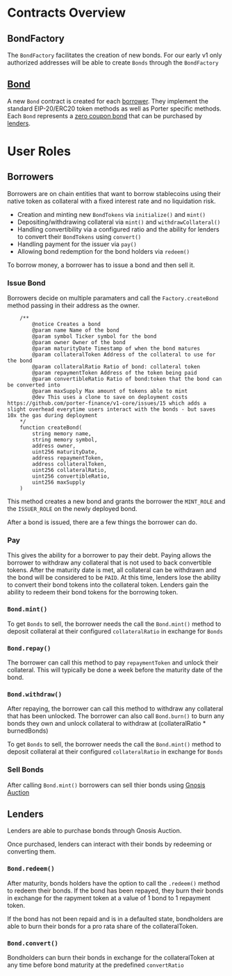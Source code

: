 # Contracts Overview

## BondFactory

The `BondFactory` facilitates the creation of new bonds. For our early v1 only authorized addresses will be able to create `Bonds` through the `BondFactory`

## [Bond](./bond.md)

A new `Bond` contract is created for each [borrower](https://docs.porter.finance/portal/protocol/borrowers). They implement the standard EIP-20/ERC20 token methods as well as Porter specific methods. Each `Bond` represents a [zero coupon bond](https://docs.porter.finance/portal/intro-to-bonds/zero-coupon-bonds) that can be purchased by [lenders](https://docs.porter.finance/portal/protocol/lenders).

# User Roles

## Borrowers

Borrowers are on chain entities that want to borrow stablecoins using their native token as collateral with a fixed interest rate and no liquidation risk.

- Creation and minting new `BondTokens` via `initialize()` and `mint()`
- Depositing/withdrawing collateral via `mint()` and `withdrawCollateral()`
- Handling convertibility via a configured ratio and the ability for lenders to convert their `BondTokens` using `convert()`
- Handling payment for the issuer via `pay()`
- Allowing bond redemption for the bond holders via `redeem()`

To borrow money, a borrower has to issue a bond and then sell it.

### Issue Bond

Borrowers decide on multiple paramaters and call the `Factory.createBond` method passing in their address as the owner.

```solidity
    /**
        @notice Creates a bond
        @param name Name of the bond
        @param symbol Ticker symbol for the bond
        @param owner Owner of the bond
        @param maturityDate Timestamp of when the bond matures
        @param collateralToken Address of the collateral to use for the bond
        @param collateralRatio Ratio of bond: collateral token
        @param repaymentToken Address of the token being paid
        @param convertibleRatio Ratio of bond:token that the bond can be converted into
        @param maxSupply Max amount of tokens able to mint
        @dev This uses a clone to save on deployment costs https://github.com/porter-finance/v1-core/issues/15 which adds a slight overhead everytime users interact with the bonds - but saves 10x the gas during deployment
    */
    function createBond(
        string memory name,
        string memory symbol,
        address owner,
        uint256 maturityDate,
        address repaymentToken,
        address collateralToken,
        uint256 collateralRatio,
        uint256 convertibleRatio,
        uint256 maxSupply
    )
```

This method creates a new bond and grants the borrower the `MINT_ROLE` and the `ISSUER_ROLE` on the newly deployed bond.

After a bond is issued, there are a few things the borrower can do.

### Pay

This gives the ability for a borrower to pay their debt. Paying allows the borrower to withdraw any collateral that is not used to back convertible tokens. After the maturity date is met, all collateral can be withdrawn and the bond will be considered to be `PAID`. At this time, lenders lose the ability to convert their bond tokens into the collateral token. Lenders gain the ability to redeem their bond tokens for the borrowing token.

### `Bond.mint()`

To get `Bonds` to sell, the borrower needs the call the `Bond.mint()` method to deposit collateral at their configured `collateralRatio` in exchange for `Bonds`

### `Bond.repay()`

The borrower can call this method to pay `repaymentToken` and unlock their collateral. This will typically be done a week before the maturity date of the bond.

### `Bond.withdraw()`

After repaying, the borrower can call this method to withdraw any collateral that has been unlocked. The borrower can also call `Bond.burn()` to burn any bonds they own and unlock collateral to withdraw at (collateralRatio \* burnedBonds)

To get `Bonds` to sell, the borrower needs the call the `Bond.mint()` method to deposit collateral at their configured `collateralRatio` in exchange for `Bonds`

### Sell Bonds

After calling `Bond.mint()` borrowers can sell thier bonds using [Gnosis Auction](https://github.com/gnosis/ido-contracts)

## Lenders

Lenders are able to purchase bonds through Gnosis Auction.

Once purchased, lenders can interact with their bonds by redeeming or converting them.

### `Bond.redeem()`

After maturity, bonds holders have the option to call the `.redeem()` method to redeem their bonds. If the bond has been repayed, they burn their bonds in exchange for the rapyment token at a value of 1 bond to 1 repayment token.

If the bond has not been repaid and is in a defaulted state, bondholders are able to burn their bonds for a pro rata share of the collateralToken.

### `Bond.convert()`

Bondholders can burn their bonds in exchange for the collateralToken at any time before bond maturity at the predefined `convertRatio`
